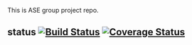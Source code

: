 This is ASE group project repo.
## status [![Build Status](https://travis-ci.org/chickenPopcorn/ASE-Group-Project.svg?branch=master)](https://travis-ci.org/chickenPopcorn/ASE-Group-Project) [![Coverage Status](https://coveralls.io/repos/github/chickenPopcorn/ASE-Group-Project/badge.svg?branch=master)](https://coveralls.io/github/chickenPopcorn/ASE-Group-Project?branch=master)
